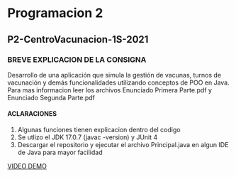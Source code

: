 # Programacion 2

## P2-CentroVacunacion-1S-2021

### BREVE EXPLICACION DE LA CONSIGNA
Desarrollo de una aplicación que simula la gestión de vacunas, turnos de vacunación y demás funcionalidades utilizando conceptos de POO en Java.
Para mas informacion leer los archivos Enunciado Primera Parte.pdf y Enunciado Segunda Parte.pdf

#### ACLARACIONES
1) Algunas funciones tienen explicacion dentro del codigo
2) Se utlizo el JDK 17.0.7 (javac -version) y JUnit 4
3) Descargar el repositorio y ejecutar el archivo Principal.java en algun IDE de Java para mayor facilidad

[VIDEO DEMO](https://youtu.be/tEkRWqVFCyE)
